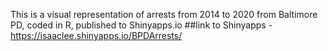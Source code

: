 This is a visual representation of arrests from 2014 to 2020 from Baltimore PD, coded in R, published to Shinyapps.io
##link to Shinyapps - https://isaaclee.shinyapps.io/BPDArrests/
